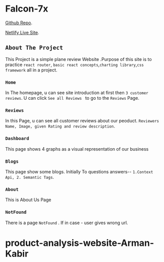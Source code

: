 # Falcon-7x

[Github Repo](https://github.com/programming-hero-web-course-4/product-analysis-website-Arman-Kabir).

[Netlify Live Site](https://falcon-7x-arman-kabir.netlify.app/).

## `About The Project`

This Project is a simple plane review Website .Purpose of this site is to practice `react router`, `basic react concepts`,`charting library`,`css framework` all in a project.

### `Home`

In The homepage, u can see site introduction at first then `3 customer reviews`. U can click `See all Reviews ` to go to the `Reviews` Page.

### `Reviews`

In this Page, u can see all customer reviews about our peoduct. `Reviewers Name, Image, given Rating and review description`.

### `Dashboard`
This page shows 4 graphs as a visual representation of our business


### `Blogs`

This page show some blogs. Initially To questions answers-- `1.Context Api, 2. Semantic Tags`. 

### `About`
This is About Us Page

### `NotFound`
There is a page `NotFound` . If in case - user gives wrong url.


# product-analysis-website-Arman-Kabir
